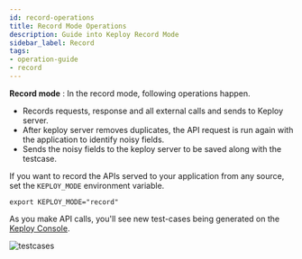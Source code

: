 ```yaml
---
id: record-operations
title: Record Mode Operations
description: Guide into Keploy Record Mode
sidebar_label: Record
tags:
- operation-guide
- record
---
```


**Record mode** :
In the record mode, following operations happen. 

- Records requests, response and all external calls and sends to Keploy server.
- After keploy server removes duplicates, the API request is run again with the application to identify noisy fields.
- Sends the noisy fields to the keploy server to be saved along with the testcase.

If you want to record the APIs served to your application from any source, set the `KEPLOY_MODE` environment variable. 

```
export KEPLOY_MODE="record"
```

As you make API calls, you'll see new test-cases being generated on the [Keploy Console](/docs/operation/web-ui-operations).

![testcases](https://raw.githubusercontent.com/keploy/samples-go/main/gin-mongo/testcases.png)
